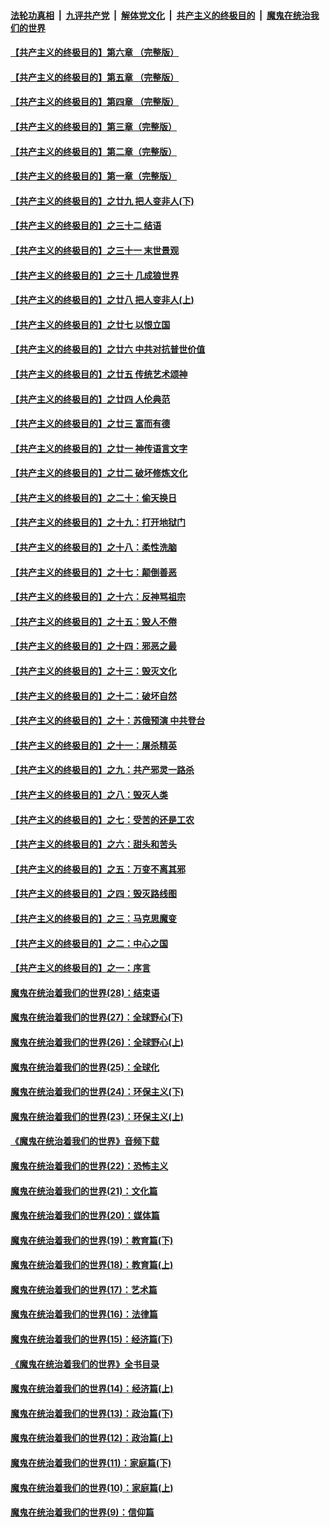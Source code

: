 ####  [法轮功真相](../../../../basic/blob/master/README.md?t=10180039) &nbsp;|&nbsp; [九评共产党](../../../../9ping.md/blob/master/README.md?t=10180039) &nbsp;|&nbsp; [解体党文化](../../../../jtdwh.md/blob/master/README.md?t=10180039)  &nbsp;|&nbsp; [共产主义的终极目的](../../../../gczydzjmd.md/blob/master/README.md?t=10180039) &nbsp;|&nbsp; [魔鬼在统治我们的世界](../../../../mgztzwmdsj.md/blob/master/README.md?t=10180039) 

#### [【共产主义的终极目的】第六章 （完整版）](../pages/nsc422/n11428913.md?t=10180039) 

#### [【共产主义的终极目的】第五章 （完整版）](../pages/nsc422/n11428912.md?t=10180039) 

#### [【共产主义的终极目的】第四章 （完整版）](../pages/nsc422/n11428907.md?t=10180039) 

#### [【共产主义的终极目的】第三章（完整版）](../pages/nsc422/n11428848.md?t=10180039) 

#### [【共产主义的终极目的】第二章（完整版）](../pages/nsc422/n11428831.md?t=10180039) 

#### [【共产主义的终极目的】第一章（完整版）](../pages/nsc422/n11417651.md?t=10180039) 

#### [【共产主义的终极目的】之廿九 把人变非人(下)](../pages/nsc422/n11344140.md?t=10180039) 

#### [【共产主义的终极目的】之三十二 结语](../pages/nsc422/n11360535.md?t=10180039) 

#### [【共产主义的终极目的】之三十一 末世景观](../pages/nsc422/n11351129.md?t=10180039) 

#### [【共产主义的终极目的】之三十 几成狼世界](../pages/nsc422/n11348280.md?t=10180039) 

#### [【共产主义的终极目的】之廿八 把人变非人(上)](../pages/nsc422/n11340492.md?t=10180039) 

#### [【共产主义的终极目的】之廿七 以恨立国](../pages/nsc422/n11336944.md?t=10180039) 

#### [【共产主义的终极目的】之廿六 中共对抗普世价值](../pages/nsc422/n11324785.md?t=10180039) 

#### [【共产主义的终极目的】之廿五 传统艺术颂神](../pages/nsc422/n11296396.md?t=10180039) 

#### [【共产主义的终极目的】之廿四 人伦典范](../pages/nsc422/n11296397.md?t=10180039) 

#### [【共产主义的终极目的】之廿三 富而有德](../pages/nsc422/n11283598.md?t=10180039) 

#### [【共产主义的终极目的】之廿一 神传语言文字](../pages/nsc422/n11263265.md?t=10180039) 

#### [【共产主义的终极目的】之廿二 破坏修炼文化](../pages/nsc422/n11245728.md?t=10180039) 

#### [【共产主义的终极目的】之二十：偷天换日](../pages/nsc422/n11238846.md?t=10180039) 

#### [【共产主义的终极目的】之十九：打开地狱门](../pages/nsc422/n11206376.md?t=10180039) 

#### [【共产主义的终极目的】之十八：柔性洗脑](../pages/nsc422/n11199994.md?t=10180039) 

#### [【共产主义的终极目的】之十七：颠倒善恶](../pages/nsc422/n11179782.md?t=10180039) 

#### [【共产主义的终极目的】之十六：反神骂祖宗](../pages/nsc422/n11166798.md?t=10180039) 

#### [【共产主义的终极目的】之十五：毁人不倦](../pages/nsc422/n11166792.md?t=10180039) 

#### [【共产主义的终极目的】之十四：邪恶之最](../pages/nsc422/n11150249.md?t=10180039) 

#### [【共产主义的终极目的】之十三：毁灭文化](../pages/nsc422/n11135227.md?t=10180039) 

#### [【共产主义的终极目的】之十二：破坏自然](../pages/nsc422/n11135214.md?t=10180039) 

#### [【共产主义的终极目的】之十：苏俄预演 中共登台](../pages/nsc422/n11118424.md?t=10180039) 

#### [【共产主义的终极目的】之十一：屠杀精英](../pages/nsc422/n11118442.md?t=10180039) 

#### [【共产主义的终极目的】之九：共产邪灵一路杀](../pages/nsc422/n11114139.md?t=10180039) 

#### [【共产主义的终极目的】之八：毁灭人类](../pages/nsc422/n11108503.md?t=10180039) 

#### [【共产主义的终极目的】之七：受苦的还是工农](../pages/nsc422/n11101809.md?t=10180039) 

#### [【共产主义的终极目的】之六：甜头和苦头](../pages/nsc422/n11096971.md?t=10180039) 

#### [【共产主义的终极目的】之五：万变不离其邪](../pages/nsc422/n11091285.md?t=10180039) 

#### [【共产主义的终极目的】之四：毁灭路线图](../pages/nsc422/n11086284.md?t=10180039) 

#### [【共产主义的终极目的】之三：马克思魔变](../pages/nsc422/n11061941.md?t=10180039) 

#### [【共产主义的终极目的】之二：中心之国](../pages/nsc422/n11047728.md?t=10180039) 

#### [【共产主义的终极目的】之一：序言](../pages/nsc422/n11086077.md?t=10180039) 

#### [魔鬼在统治着我们的世界(28)：结束语](../pages/nsc422/n10936246.md?t=10180039) 

#### [魔鬼在统治着我们的世界(27)：全球野心(下)](../pages/nsc422/n10928319.md?t=10180039) 

#### [魔鬼在统治着我们的世界(26)：全球野心(上)](../pages/nsc422/n10900318.md?t=10180039) 

#### [魔鬼在统治着我们的世界(25)：全球化](../pages/nsc422/n10788205.md?t=10180039) 

#### [魔鬼在统治着我们的世界(24)：环保主义(下)](../pages/nsc422/n10695307.md?t=10180039) 

#### [魔鬼在统治着我们的世界(23)：环保主义(上)](../pages/nsc422/n10688613.md?t=10180039) 

#### [《魔鬼在统治着我们的世界》音频下载](../pages/nsc422/n10635553.md?t=10180039) 

#### [魔鬼在统治着我们的世界(22)：恐怖主义](../pages/nsc422/n10614727.md?t=10180039) 

#### [魔鬼在统治着我们的世界(21)：文化篇](../pages/nsc422/n10597706.md?t=10180039) 

#### [魔鬼在统治着我们的世界(20)：媒体篇](../pages/nsc422/n10586579.md?t=10180039) 

#### [魔鬼在统治着我们的世界(19)：教育篇(下)](../pages/nsc422/n10564808.md?t=10180039) 

#### [魔鬼在统治着我们的世界(18)：教育篇(上)](../pages/nsc422/n10526970.md?t=10180039) 

#### [魔鬼在统治着我们的世界(17)：艺术篇](../pages/nsc422/n10499093.md?t=10180039) 

#### [魔鬼在统治着我们的世界(16)：法律篇](../pages/nsc422/n10485969.md?t=10180039) 

#### [魔鬼在统治着我们的世界(15)：经济篇(下)](../pages/nsc422/n10469975.md?t=10180039) 

#### [《魔鬼在统治着我们的世界》全书目录](../pages/nsc422/n10464261.md?t=10180039) 

#### [魔鬼在统治着我们的世界(14)：经济篇(上)](../pages/nsc422/n10457370.md?t=10180039) 

#### [魔鬼在统治着我们的世界(13)：政治篇(下)](../pages/nsc422/n10448270.md?t=10180039) 

#### [魔鬼在统治着我们的世界(12)：政治篇(上)](../pages/nsc422/n10444576.md?t=10180039) 

#### [魔鬼在统治着我们的世界(11)：家庭篇(下)](../pages/nsc422/n10440961.md?t=10180039) 

#### [魔鬼在统治着我们的世界(10)：家庭篇(上)](../pages/nsc422/n10435448.md?t=10180039) 

#### [魔鬼在统治着我们的世界(9)：信仰篇](../pages/nsc422/n10432159.md?t=10180039) 

